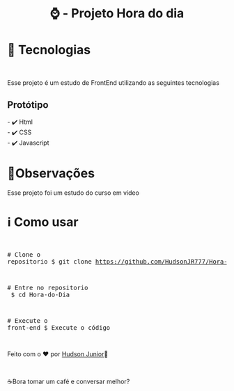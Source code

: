 <div align="center" >
  <h1 align="center" >
  ⌚ - Projeto Hora do dia </h1> 
</div>

<h1>🚀 Tecnologias</h1>
</br>
<p>Esse projeto é um estudo de FrontEnd utilizando as seguintes tecnologias</p>
<span>
<h2>Protótipo</h2> 
 - ✔️ Html </br>
 - ✔️ CSS </br>
 - ✔️ Javascript </br>
</span>
</div>

<div>
<h1>📝Observações</h1>
<p>Esse projeto foi um estudo do curso em vídeo</p>
 </div>
 
<div>
<h1>ℹ️ Como usar</h1>
<div class="highlight highlight-source-shell"><pre>

<span class="pl-c"><span class="pl-c">#</span> Clone o repositorio</span>
$ git clone https://github.com/HudsonJR777/Hora-do-Dia.git

<span class="pl-c"><span class="pl-c">#</span> Entre no repositorio </span>
$ <span class="pl-c1">cd</span> Hora-do-Dia


<span class="pl-c"><span class="pl-c">#</span> Execute o front-end</span>
$ Execute o código

</div>

<footer><p>Feito com o ♥ por <a href="https://www.instagram.com/hudson.junior1/">Hudson Junior</a>👋</p> </br>
<p>☕Bora tomar um café e conversar melhor?</p></footer>
